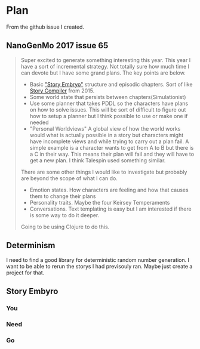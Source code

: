 # Plan

From the github issue I created.

## NanoGenMo 2017 issue 65 
> Super excited to generate something interesting this year.
> This year I have a sort of incremental strategy. Not totally sure how much time I can devote but I have some grand plans. The key points are below. 
> - Basic ["Story Embryo"](http://channel101.wikia.com/wiki/Story_Structure_104:_The_Juicy_Details) structure and episodic chapters. Sort of like [Story Compiler](https://github.com/dariusk/NaNoGenMo-2015/issues/11) from 2015.
> - Some world state that persists between chapters(Simulationist)
> - Use some planner that takes PDDL so the characters have plans on how to solve issues. This will be sort of difficult to figure out how to setup a planner but I think possible to use or make one if needed
> - "Personal Worldviews" A global view of how the world works would what is actually possible in a story but characters might have incomplete views and while trying to carry out a plan fail. A simple example is a character wants to get from A to B but there is a C in their way. This means their plan will fail and they will have to get a new plan. I think Talespin used something similar.
> 
> 
> 
> There are some other things I would like to investigate but probably are beyond the scope of what I can do.
> 
> - Emotion states. How characters are feeling and how that causes them to change their plans
> - Personality traits. Maybe the four Keirsey Temperaments
> - Conversations. Text templating is easy but I am interested if there is some way to do it deeper.
> 
> Going to be using Clojure to do this.

## Determinism
I need to find a good library for deterministic random number generation. I want to be able to rerun the storys I had previsouly ran.
Maybe just create a project for that.

## Story Embyro

### You

### Need

### Go